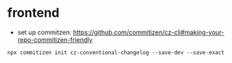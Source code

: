 # frontend

- set up commitzen: https://github.com/commitizen/cz-cli#making-your-repo-commitizen-friendly
```
npx commitizen init cz-conventional-changelog --save-dev --save-exact
```
